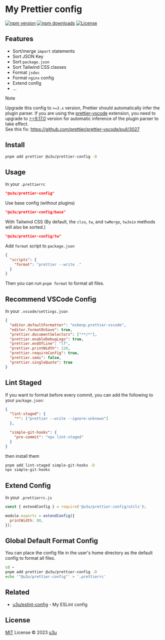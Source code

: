# My Prettier config

[![npm version][npm-version-src]][npm-version-href]
[![npm downloads][npm-downloads-src]][npm-downloads-href]
[![License][license-src]][license-href]

## Features

- Sort/merge `import` statements
- Sort JSON Key
- Sort `package.json`
- Sort Tailwind CSS classes
- Format `jsdoc`
- Format `nginx` config
- Extend config
- ...

> [!NOTE]
>
> Upgrade this config to `>=3.x` version, Prettier should automatically infer the plugin parser. If you are using the [prettier-vscode](https://marketplace.visualstudio.com/items?itemName=esbenp.prettier-vscode) extension, you need to upgrade to [>=9.17.0](https://github.com/prettier/prettier-vscode/blob/main/CHANGELOG.md) version for automatic inference of the plugin parser to take effect.  
> See this fix: https://github.com/prettier/prettier-vscode/pull/3027

## Install

```sh
pnpm add prettier @u3u/prettier-config -D
```

## Usage

In your `.prettierrc`

```json
"@u3u/prettier-config"
```

Use base config (without plugins)

```json
"@u3u/prettier-config/base"
```

With Tailwind CSS (By default, the `clsx`, `tw`, and `twMerge`, `twJoin` methods will also be sorted.)

```json
"@u3u/prettier-config/tw"
```

Add `format` script to `package.json`

```json
{
  "scripts": {
    "format": "prettier --write ."
  }
}
```

Then you can run `pnpm format` to format all files.

## Recommend VSCode Config

In your `.vscode/settings.json`

```json
{
  "editor.defaultFormatter": "esbenp.prettier-vscode",
  "editor.formatOnSave": true,
  "prettier.documentSelectors": ["**/*"],
  "prettier.enableDebugLogs": true,
  "prettier.endOfLine": "lf",
  "prettier.printWidth": 120,
  "prettier.requireConfig": true,
  "prettier.semi": false,
  "prettier.singleQuote": true
}
```

## Lint Staged

If you want to format before every commit, you can add the following to your `package.json`:

```json
{
  "lint-staged": {
    "*": ["prettier --write --ignore-unknown"]
  },

  "simple-git-hooks": {
    "pre-commit": "npx lint-staged"
  }
}
```

then install them

```sh
pnpm add lint-staged simple-git-hooks -D
npx simple-git-hooks
```

## Extend Config

In your `.prettierrc.js`

```js
const { extendConfig } = require('@u3u/prettier-config/utils');

module.exports = extendConfig({
  printWidth: 80,
});
```

## Global Default Format Config

You can place the config file in the user's home directory as the default config to format all files.

```sh
cd ~
pnpm add prettier @u3u/prettier-config -D
echo '"@u3u/prettier-config"' > '.prettierrc'
```

## Related

- [u3u/eslint-config](https://github.com/u3u/eslint-config) - My ESLint config

## License

[MIT](./LICENSE) License © 2023 [u3u](https://github.com/u3u)

<!-- Badges -->

[npm-version-src]: https://img.shields.io/npm/v/@u3u/prettier-config
[npm-version-href]: https://npmjs.com/package/@u3u/prettier-config
[npm-downloads-src]: https://img.shields.io/npm/dm/@u3u/prettier-config
[npm-downloads-href]: https://npmjs.com/package/@u3u/prettier-config
[license-src]: https://img.shields.io/github/license/u3u/prettier-config.svg
[license-href]: ./LICENSE
